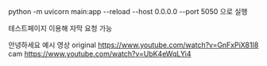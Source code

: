 python -m uvicorn main:app --reload --host 0.0.0.0 --port 5050 으로 실행

테스트페이지 이용해 자막 요청 가능

안녕하세요 예시 영상
original https://www.youtube.com/watch?v=GnFxPiX81I8
cam https://www.youtube.com/watch?v=UbK4eWqLYi4
